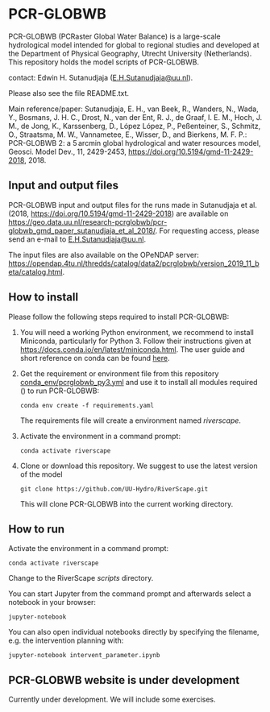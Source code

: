 # PCR-GLOBWB

PCR-GLOBWB (PCRaster Global Water Balance) is a large-scale hydrological model intended for global to regional studies and developed at the Department of Physical Geography, Utrecht University (Netherlands). This repository holds the model scripts of PCR-GLOBWB. 

contact: Edwin H. Sutanudjaja (E.H.Sutanudjaja@uu.nl).

Please also see the file README.txt.

Main reference/paper: Sutanudjaja, E. H., van Beek, R., Wanders, N., Wada, Y., Bosmans, J. H. C., Drost, N., van der Ent, R. J., de Graaf, I. E. M., Hoch, J. M., de Jong, K., Karssenberg, D., López López, P., Peßenteiner, S., Schmitz, O., Straatsma, M. W., Vannametee, E., Wisser, D., and Bierkens, M. F. P.: PCR-GLOBWB 2: a 5 arcmin global hydrological and water resources model, Geosci. Model Dev., 11, 2429-2453, https://doi.org/10.5194/gmd-11-2429-2018, 2018.

## Input and output files

PCR-GLOBWB input and output files for the runs made in Sutanudjaja et al. (2018, https://doi.org/10.5194/gmd-11-2429-2018) are available on https://geo.data.uu.nl/research-pcrglobwb/pcr-globwb_gmd_paper_sutanudjaja_et_al_2018/. For requesting access, please send an e-mail to E.H.Sutanudjaja@uu.nl.

The input files are also available on the OPeNDAP server: https://opendap.4tu.nl/thredds/catalog/data2/pcrglobwb/version_2019_11_beta/catalog.html. 


## How to install

Please follow the following steps required to install PCR-GLOBWB:

 1. You will need a working Python environment, we recommend to install Miniconda, particularly for Python 3. Follow their instructions given at https://docs.conda.io/en/latest/miniconda.html. The user guide and short reference on conda can be found [here](https://docs.conda.io/projects/conda/en/latest/user-guide/cheatsheet.html).

 2. Get the requirement or environment file from this repository [conda_env/pcrglobwb_py3.yml](conda_env/pcrglobwb_py3.yml) and use it to install all modules required () to run PCR-GLOBWB:

    `conda env create -f requirements.yaml`

    The requirements file will create a environment named *riverscape*.

 3. Activate the environment in a command prompt:

    `conda activate riverscape`

 4. Clone or download this repository. We suggest to use the latest version of the model

    `git clone https://github.com/UU-Hydro/RiverScape.git`

    This will clone PCR-GLOBWB into the current working directory.


## How to run

Activate the environment in a command prompt:

`conda activate riverscape`

Change to the RiverScape *scripts* directory.

You can start Jupyter from the command prompt and afterwards select a notebook in your browser:

`jupyter-notebook`



You can also open individual notebooks directly by specifying the filename, e.g. the intervention planning with:

`jupyter-notebook intervent_parameter.ipynb`



## PCR-GLOBWB website is under development

Currently under development. 
We will include some exercises. 


